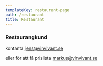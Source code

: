 ```yaml
---
templateKey: restaurant-page
path: /restaurant
title: Restaurant
---
```

### Restaurangkund

kontanta
jens@vinvivant.se


eller för att få prislista
markus@vinvivant.se
